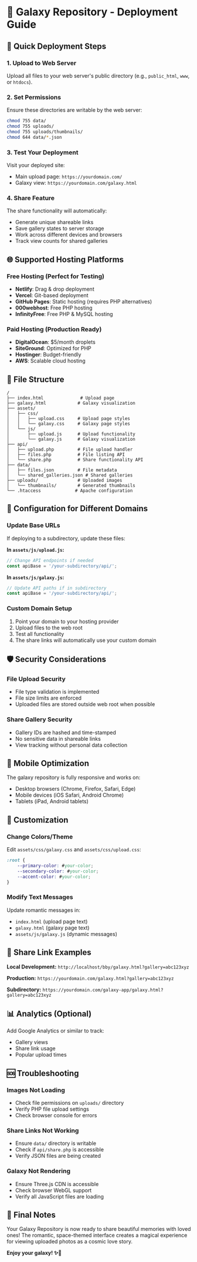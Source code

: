# 🌟 Galaxy Repository - Deployment Guide

## 🚀 Quick Deployment Steps

### 1. **Upload to Web Server**
Upload all files to your web server's public directory (e.g., `public_html`, `www`, or `htdocs`).

### 2. **Set Permissions**
Ensure these directories are writable by the web server:
```bash
chmod 755 data/
chmod 755 uploads/
chmod 755 uploads/thumbnails/
chmod 644 data/*.json
```

### 3. **Test Your Deployment**
Visit your deployed site:
- Main upload page: `https://yourdomain.com/`
- Galaxy view: `https://yourdomain.com/galaxy.html`

### 4. **Share Feature**
The share functionality will automatically:
- Generate unique shareable links
- Save gallery states to server storage
- Work across different devices and browsers
- Track view counts for shared galleries

## 🌐 Supported Hosting Platforms

### **Free Hosting (Perfect for Testing)**
- **Netlify**: Drag & drop deployment
- **Vercel**: Git-based deployment
- **GitHub Pages**: Static hosting (requires PHP alternatives)
- **000webhost**: Free PHP hosting
- **InfinityFree**: Free PHP & MySQL hosting

### **Paid Hosting (Production Ready)**
- **DigitalOcean**: $5/month droplets
- **SiteGround**: Optimized for PHP
- **Hostinger**: Budget-friendly
- **AWS**: Scalable cloud hosting

## 📁 File Structure
```
/
├── index.html              # Upload page
├── galaxy.html            # Galaxy visualization
├── assets/
│   ├── css/
│   │   ├── upload.css     # Upload page styles
│   │   └── galaxy.css     # Galaxy page styles
│   └── js/
│       ├── upload.js      # Upload functionality
│       └── galaxy.js      # Galaxy visualization
├── api/
│   ├── upload.php         # File upload handler
│   ├── files.php          # File listing API
│   └── share.php          # Share functionality API
├── data/
│   ├── files.json         # File metadata
│   └── shared_galleries.json # Shared galleries
├── uploads/               # Uploaded images
│   └── thumbnails/        # Generated thumbnails
└── .htaccess             # Apache configuration
```

## 🔧 Configuration for Different Domains

### **Update Base URLs**
If deploying to a subdirectory, update these files:

**In `assets/js/upload.js`:**
```javascript
// Change API endpoints if needed
const apiBase = '/your-subdirectory/api/';
```

**In `assets/js/galaxy.js`:**
```javascript
// Update API paths if in subdirectory
const apiBase = '/your-subdirectory/api/';
```

### **Custom Domain Setup**
1. Point your domain to your hosting provider
2. Upload files to the web root
3. Test all functionality
4. The share links will automatically use your custom domain

## 🛡️ Security Considerations

### **File Upload Security**
- File type validation is implemented
- File size limits are enforced
- Uploaded files are stored outside web root when possible

### **Share Gallery Security**
- Gallery IDs are hashed and time-stamped
- No sensitive data in shareable links
- View tracking without personal data collection

## 📱 Mobile Optimization

The galaxy repository is fully responsive and works on:
- Desktop browsers (Chrome, Firefox, Safari, Edge)
- Mobile devices (iOS Safari, Android Chrome)
- Tablets (iPad, Android tablets)

## 🎨 Customization

### **Change Colors/Theme**
Edit `assets/css/galaxy.css` and `assets/css/upload.css`:
```css
:root {
    --primary-color: #your-color;
    --secondary-color: #your-color;
    --accent-color: #your-color;
}
```

### **Modify Text Messages**
Update romantic messages in:
- `index.html` (upload page text)
- `galaxy.html` (galaxy page text)
- `assets/js/galaxy.js` (dynamic messages)

## 🔗 Share Link Examples

**Local Development:**
`http://localhost/bby/galaxy.html?gallery=abc123xyz`

**Production:**
`https://yourdomain.com/galaxy.html?gallery=abc123xyz`

**Subdirectory:**
`https://yourdomain.com/galaxy-app/galaxy.html?gallery=abc123xyz`

## 📊 Analytics (Optional)

Add Google Analytics or similar to track:
- Gallery views
- Share link usage
- Popular upload times

## 🆘 Troubleshooting

### **Images Not Loading**
- Check file permissions on `uploads/` directory
- Verify PHP file upload settings
- Check browser console for errors

### **Share Links Not Working**
- Ensure `data/` directory is writable
- Check if `api/share.php` is accessible
- Verify JSON files are being created

### **Galaxy Not Rendering**
- Ensure Three.js CDN is accessible
- Check browser WebGL support
- Verify all JavaScript files are loading

## 💝 Final Notes

Your Galaxy Repository is now ready to share beautiful memories with loved ones! The romantic, space-themed interface creates a magical experience for viewing uploaded photos as a cosmic love story.

**Enjoy your galaxy! ✨💖**
